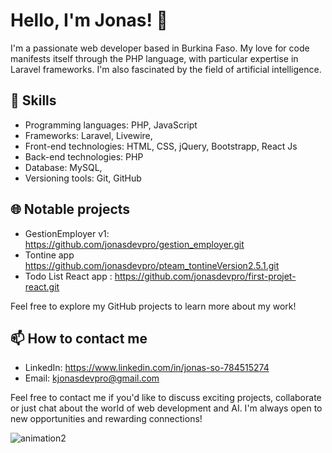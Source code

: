# Hello, I'm Jonas! 👋

I'm a passionate web developer based in Burkina Faso. My love for code manifests itself through the PHP language, with particular expertise in Laravel frameworks. I'm also fascinated by the field of artificial intelligence.

## 🚀 Skills
- Programming languages: PHP, JavaScript
- Frameworks: Laravel, Livewire, 
- Front-end technologies: HTML, CSS, jQuery, Bootstrapp, React Js
- Back-end technologies: PHP
- Database: MySQL,
- Versioning tools: Git, GitHub

## 🌐 Notable projects
- GestionEmployer v1: https://github.com/jonasdevpro/gestion_employer.git 
- Tontine app https://github.com/jonasdevpro/pteam_tontineVersion2.5.1.git
- Todo List React app : https://github.com/jonasdevpro/first-projet-react.git

Feel free to explore my GitHub projects to learn more about my work!

## 📫 How to contact me
- LinkedIn: https://www.linkedin.com/in/jonas-so-784515274
- Email: kjonasdevpro@gmail.com

Feel free to contact me if you'd like to discuss exciting projects, collaborate or just chat about the world of web development and AI. I'm always open to new opportunities and rewarding connections!

![animation2](https://github.com/jonasdevpro/jonasdevpro/assets/142751744/123bf736-b2d3-47d8-b7d8-8cb0889a22d6)
